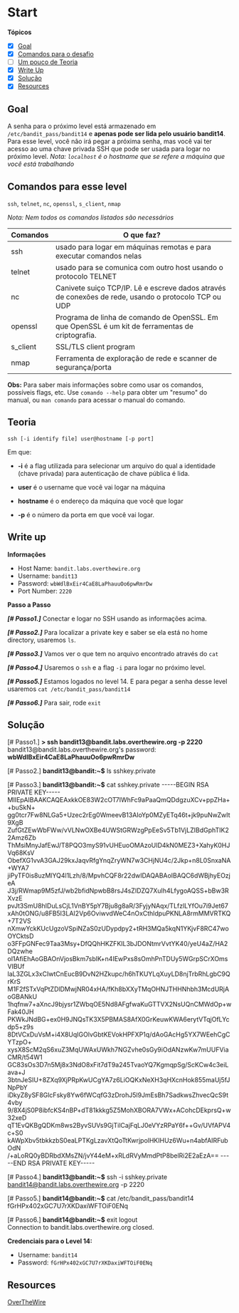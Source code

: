 # Start
**Tópicos**

- [X] [Goal](#goal)
- [X] [Comandos para o desafio](#comandos-para-esse-level)
- [ ] [Um pouco de Teoria](#teoria)
- [X] [Write Up](#write-up)
- [X] [Solução](#soluçao)
- [X] [Resources](#resources)

## Goal
A senha para o próximo level está armazenado em `/etc/bandit_pass/bandit14` e **apenas pode ser lida pelo usuário bandit14**. Para esse level, você não irá pegar a próxima senha, mas você vai ter acesso ao uma chave privada SSH que pode ser usada para logar no próximo level. 
*Nota: `localhost` é o hostname que se refere a máquina que você está trabalhando*

## Comandos para esse level
`ssh`, `telnet`, `nc`, `openssl`, `s_client`, `nmap`

*Nota: Nem todos os comandos listados são necessários*

 Comandos |                             O que faz?
 ---------|--------
 ssh      |usado para logar em máquinas remotas e para executar comandos nelas
 telnet   |usado para se comunica com outro host usando o protocolo TELNET
 nc       |Canivete suiço TCP/IP. Lê e escreve dados através de conexões de rede, usando o protocolo TCP ou UDP
 openssl  |Programa de linha de comando de OpenSSL. Em que OpenSSL é um kit de ferramentas de criptografia.
 s_client |SSL/TLS client program
 nmap     |Ferramenta de exploração de rede e scanner de segurança/porta

 
 **Obs:** Para saber mais informações sobre como usar os comandos, possíveis flags, etc. Use `comando --help` para obter um "resumo" do manual, ou `man comando` para acessar o manual do comando.

## Teoria

`ssh [-i identify file] user@hostname [-p port]`

Em que:

- **-i** é a flag utilizada para selecionar um arquivo do qual a identidade (chave privada) para autenticação de chave pública é lida.

- **user** é o username que você vai logar na máquina

- **hostname** é o endereço da máquina que você que logar

- **-p** é o número da porta em que você vai logar.

## Write up
**Informações**
- Host Name: `bandit.labs.overthewire.org`
- Username: `bandit13`
- Password: `wbWdlBxEir4CaE8LaPhauuOo6pwRmrDw`
- Port Number: `2220`

**Passo a Passo**

***[# Passo1.]*** Conectar e logar no SSH usando as informações acima.

***[# Passo2.]*** Para localizar a private key e saber se ela está no home directory, usaremos `ls`.

***[# Passo3.]*** Vamos ver o que tem no arquivo encontrado através do `cat`

***[# Passo4.]*** Usaremos o `ssh` e a flag `-i` para logar no próximo level.

***[# Passo5.]*** Estamos logados no level 14. E para pegar a senha desse level usaremos `cat /etc/bandit_pass/bandit14`

***[# Passo6.]*** Para sair, rode `exit`

## Solução
<prep>
[# Passo1.] 
<b>> ssh bandit13@bandit.labs.overthewire.org -p 2220</b>
bandit13@bandit.labs.overthewire.org's password: <b>wbWdlBxEir4CaE8LaPhauuOo6pwRmrDw</b>

[# Passo2.]
<b>bandit13@bandit:~$</b> ls
sshkey.private

[# Passo3.]
<b>bandit13@bandit:~$</b> cat sshkey.private
-----BEGIN RSA PRIVATE KEY-----
MIIEpAIBAAKCAQEAxkkOE83W2cOT7IWhFc9aPaaQmQDdgzuXCv+ppZHa++buSkN+
gg0tcr7Fw8NLGa5+Uzec2rEg0WmeevB13AIoYp0MZyETq46t+jk9puNwZwIt9XgB
ZufGtZEwWbFWw/vVLNwOXBe4UWStGRWzgPpEeSv5Tb1VjLZIBdGphTIK22Amz6Zb
ThMsiMnyJafEwJ/T8PQO3myS91vUHEuoOMAzoUID4kN0MEZ3+XahyK0HJVq68KsV
ObefXG1vvA3GAJ29kxJaqvRfgYnqZryWN7w3CHjNU4c/2Jkp+n8L0SnxaNA+WYA7
jiPyTF0is8uzMlYQ4l1Lzh/8/MpvhCQF8r22dwIDAQABAoIBAQC6dWBjhyEOzjeA
J3j/RWmap9M5zfJ/wb2bfidNpwbB8rsJ4sZIDZQ7XuIh4LfygoAQSS+bBw3RXvzE
pvJt3SmU8hIDuLsCjL1VnBY5pY7Bju8g8aR/3FyjyNAqx/TLfzlLYfOu7i9Jet67
xAh0tONG/u8FB5I3LAI2Vp6OviwvdWeC4nOxCthldpuPKNLA8rmMMVRTKQ+7T2VS
nXmwYckKUcUgzoVSpiNZaS0zUDypdpy2+tRH3MQa5kqN1YKjvF8RC47woOYCktsD
o3FFpGNFec9Taa3Msy+DfQQhHKZFKIL3bJDONtmrVvtYK40/yeU4aZ/HA2DQzwhe
ol1AfiEhAoGBAOnVjosBkm7sblK+n4IEwPxs8sOmhPnTDUy5WGrpSCrXOmsVIBUf
laL3ZGLx3xCIwtCnEucB9DvN2HZkupc/h6hTKUYLqXuyLD8njTrbRhLgbC9QrKrS
M1F2fSTxVqPtZDlDMwjNR04xHA/fKh8bXXyTMqOHNJTHHNhbh3McdURjAoGBANkU
1hqfnw7+aXncJ9bjysr1ZWbqOE5Nd8AFgfwaKuGTTVX2NsUQnCMWdOp+wFak40JH
PKWkJNdBG+ex0H9JNQsTK3X5PBMAS8AfX0GrKeuwKWA6erytVTqjOfLYcdp5+z9s
8DtVCxDuVsM+i4X8UqIGOlvGbtKEVokHPFXP1q/dAoGAcHg5YX7WEehCgCYTzpO+
xysX8ScM2qS6xuZ3MqUWAxUWkh7NGZvhe0sGy9iOdANzwKw7mUUFViaCMR/t54W1
GC83sOs3D7n5Mj8x3NdO8xFit7dT9a245TvaoYQ7KgmqpSg/ScKCw4c3eiLava+J
3btnJeSIU+8ZXq9XjPRpKwUCgYA7z6LiOQKxNeXH3qHXcnHok855maUj5fJNpPbY
iDkyZ8ySF8GlcFsky8Yw6fWCqfG3zDrohJ5l9JmEsBh7SadkwsZhvecQcS9t4vby
9/8X4jS0P8ibfcKS4nBP+dT81kkkg5Z5MohXBORA7VWx+ACohcDEkprsQ+w32xeD
qT1EvQKBgQDKm8ws2ByvSUVs9GjTilCajFqLJ0eVYzRPaY6f++Gv/UVfAPV4c+S0
kAWpXbv5tbkkzbS0eaLPTKgLzavXtQoTtKwrjpolHKIHUz6Wu+n4abfAIRFubOdN
/+aLoRQ0yBDRbdXMsZN/jvY44eM+xRLdRVyMmdPtP8belRi2E2aEzA==
-----END RSA PRIVATE KEY-----

[# Passo4.]
<b>bandit13@bandit:~$</b> ssh -i  sshkey.private bandit14@bandit.labs.overthewire.org -p 2220

[# Passo5.] 
<b>bandit14@bandit:~$</b> cat /etc/bandit_pass/bandit14
fGrHPx402xGC7U7rXKDaxiWFTOiF0ENq

[# Passo6.] 
<b>bandit14@bandit:~$</b> exit
logout                                                             
Connection to bandit.labs.overthewire.org closed.

</prep>

**Credenciais para o Level 14:**
- Username: `bandit14`
- Password: `fGrHPx402xGC7U7rXKDaxiWFTOiF0ENq`

## Resources
[OverTheWire](https://overthewire.org/wargames/bandit/bandit14.html)



